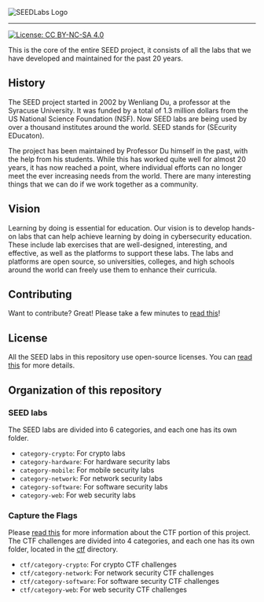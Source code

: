 ![SEEDLabs Logo](https://seedsecuritylabs.org/assets/images/seed_labs_b.png)

---

[![License: CC BY-NC-SA 4.0](https://img.shields.io/badge/License-CC%20BY--NC--SA%204.0-lightgrey.svg)](https://creativecommons.org/licenses/by-nc-sa/4.0/)

This is the core of the entire SEED project, it consists
of all the labs that we have developed and maintained
for the past 20 years.


## History

The SEED project started in 2002 by Wenliang Du, a professor at the Syracuse
University. It was funded by a total of 1.3 million dollars from the US
National Science Foundation (NSF). Now SEED labs are being used by over a
thousand institutes around the world. SEED stands for (SEcurity EDucaton).

The project has been maintained by Professor Du himself in the past, with the help
from his students. While this has worked quite well for almost 20 years,
it has now reached a point, where individual efforts can no longer meet
the ever increasing needs from the world. There are many interesting things
that we can do if we work together as a community.

## Vision

Learning by doing is essential for education.
Our vision is to develop hands-on labs that can help achieve
learning by doing in cybersecurity education.
These include lab exercises that are well-designed, interesting, and effective,
as well as the platforms to support these labs.
The labs and platforms are open source, so universities,
colleges, and high schools around the world
can freely use them to enhance their curricula.


## Contributing

Want to contribute? Great! Please take a few minutes to
[read this](CONTRIBUTING.md)!


## License

All the SEED labs in this repository use open-source licenses.
You can [read this](LICENSE.md) for more details.


## Organization of this repository

### SEED labs

The SEED labs are divided into 6 categories, and each one has its own folder.

- ```category-crypto```:     For crypto labs
- ```category-hardware```:   For hardware security labs
- ```category-mobile```:     For mobile security labs
- ```category-network```:    For network security labs
- ```category-software```:   For software security labs
- ```category-web```:        For web security labs

### Capture the Flags

Please [read this](./ctf/README.md) for more information about the CTF portion of this
project. The CTF challenges are divided into 4 categories, and each one has its
own folder, located in the [ctf](./ctf/) directory.

- ```ctf/category-crypto```:     For crypto CTF challenges
- ```ctf/category-network```:    For network security CTF challenges
- ```ctf/category-software```:   For software security CTF challenges
- ```ctf/category-web```:        For web security CTF challenges
